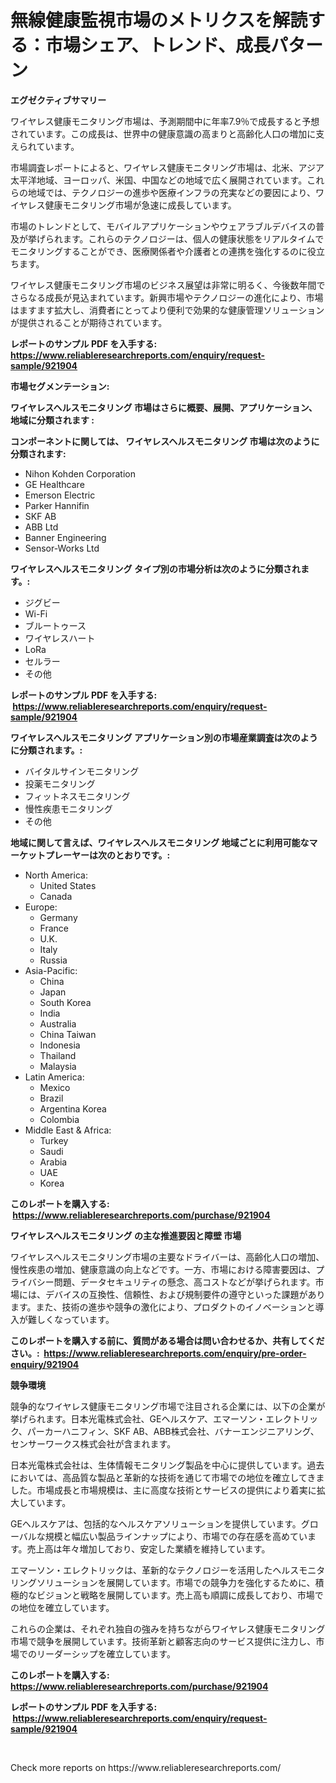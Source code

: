 <p><h1>無線健康監視市場のメトリクスを解読する：市場シェア、トレンド、成長パターン</h1></p><p><strong>エグゼクティブサマリー</strong></p>
<p><p>ワイヤレス健康モニタリング市場は、予測期間中に年率7.9％で成長すると予想されています。この成長は、世界中の健康意識の高まりと高齢化人口の増加に支えられています。</p><p>市場調査レポートによると、ワイヤレス健康モニタリング市場は、北米、アジア太平洋地域、ヨーロッパ、米国、中国などの地域で広く展開されています。これらの地域では、テクノロジーの進歩や医療インフラの充実などの要因により、ワイヤレス健康モニタリング市場が急速に成長しています。</p><p>市場のトレンドとして、モバイルアプリケーションやウェアラブルデバイスの普及が挙げられます。これらのテクノロジーは、個人の健康状態をリアルタイムでモニタリングすることができ、医療関係者や介護者との連携を強化するのに役立ちます。</p><p>ワイヤレス健康モニタリング市場のビジネス展望は非常に明るく、今後数年間でさらなる成長が見込まれています。新興市場やテクノロジーの進化により、市場はますます拡大し、消費者にとってより便利で効果的な健康管理ソリューションが提供されることが期待されています。</p></p>
<p><strong>レポートのサンプル PDF を入手する: <a href="https://www.reliableresearchreports.com/enquiry/request-sample/921904">https://www.reliableresearchreports.com/enquiry/request-sample/921904</a></strong></p>
<p><strong>市場セグメンテーション:</strong></p>
<p><strong> ワイヤレスヘルスモニタリング 市場はさらに概要、展開、アプリケーション、地域に分類されます :</strong></p>
<p><strong>コンポーネントに関しては、 ワイヤレスヘルスモニタリング 市場は次のように分類されます: &nbsp;</strong></p>
<p><ul><li>Nihon Kohden Corporation</li><li>GE Healthcare</li><li>Emerson Electric</li><li>Parker Hannifin</li><li>SKF AB</li><li>ABB Ltd</li><li>Banner Engineering</li><li>Sensor-Works Ltd</li></ul></p>
<p><strong> ワイヤレスヘルスモニタリング タイプ別の市場分析は次のように分類されます。:</strong></p>
<p><ul><li>ジグビー</li><li>Wi-Fi</li><li>ブルートゥース</li><li>ワイヤレスハート</li><li>LoRa</li><li>セルラー</li><li>その他</li></ul></p>
<p><strong>レポートのサンプル PDF を入手する: &nbsp;<a href="https://www.reliableresearchreports.com/enquiry/request-sample/921904">https://www.reliableresearchreports.com/enquiry/request-sample/921904</a></strong></p>
<p><strong> ワイヤレスヘルスモニタリング アプリケーション別の市場産業調査は次のように分類されます。:</strong></p>
<p><ul><li>バイタルサインモニタリング</li><li>投薬モニタリング</li><li>フィットネスモニタリング</li><li>慢性疾患モニタリング</li><li>その他</li></ul></p>
<p><strong>地域に関して言えば、ワイヤレスヘルスモニタリング 地域ごとに利用可能なマーケットプレーヤーは次のとおりです。:</strong></p>
<p><ul>
    <li>
        North America:
        <ul>
            <li>United States</li>
            <li>Canada</li>
        </ul>
    </li>
    <li>
        Europe:
        <ul>
            <li>Germany</li>
            <li>France</li>
            <li>U.K.</li>
            <li>Italy</li>
            <li>Russia</li>
        </ul>
    </li>
    <li>
        Asia-Pacific:
        <ul>
            <li>China</li>
            <li>Japan</li>
            <li>South Korea</li>
            <li>India</li>
            <li>Australia</li>
            <li>China Taiwan</li>
            <li>Indonesia</li>
            <li>Thailand</li>
            <li>Malaysia</li>
        </ul>
    </li>
    <li>
        Latin America:
        <ul>
            <li>Mexico</li>
            <li>Brazil</li>
            <li>Argentina Korea</li>
            <li>Colombia</li>
        </ul>
    </li>
    <li>
        Middle East & Africa:
        <ul>
            <li>Turkey</li>
            <li>Saudi</li>
            <li>Arabia</li>
            <li>UAE</li>
            <li>Korea</li>
        </ul>
    </li>
    </ul></p>
<p><strong>このレポートを購入する: &nbsp;<a href="https://www.reliableresearchreports.com/purchase/921904">https://www.reliableresearchreports.com/purchase/921904</a></strong></p>
<p><strong>ワイヤレスヘルスモニタリング の主な推進要因と障壁 市場</strong></p>
<p><p>ワイヤレスヘルスモニタリング市場の主要なドライバーは、高齢化人口の増加、慢性疾患の増加、健康意識の向上などです。一方、市場における障害要因は、プライバシー問題、データセキュリティの懸念、高コストなどが挙げられます。市場には、デバイスの互換性、信頼性、および規制要件の遵守といった課題があります。また、技術の進歩や競争の激化により、プロダクトのイノベーションと導入が難しくなっています。</p></p>
<p><strong>このレポートを購入する前に、質問がある場合は問い合わせるか、共有してください。:&nbsp; <a href="https://www.reliableresearchreports.com/enquiry/pre-order-enquiry/921904">https://www.reliableresearchreports.com/enquiry/pre-order-enquiry/921904</a></strong></p>
<p><strong>競争環境</strong></p>
<p><p>競争的なワイヤレス健康モニタリング市場で注目される企業には、以下の企業が挙げられます。日本光電株式会社、GEヘルスケア、エマーソン・エレクトリック、パーカーハニフィン、SKF AB、ABB株式会社、バナーエンジニアリング、センサーワークス株式会社が含まれます。</p><p>日本光電株式会社は、生体情報モニタリング製品を中心に提供しています。過去においては、高品質な製品と革新的な技術を通じて市場での地位を確立してきました。市場成長と市場規模は、主に高度な技術とサービスの提供により着実に拡大しています。</p><p>GEヘルスケアは、包括的なヘルスケアソリューションを提供しています。グローバルな規模と幅広い製品ラインナップにより、市場での存在感を高めています。売上高は年々増加しており、安定した業績を維持しています。</p><p>エマーソン・エレクトリックは、革新的なテクノロジーを活用したヘルスモニタリングソリューションを展開しています。市場での競争力を強化するために、積極的なビジョンと戦略を展開しています。売上高も順調に成長しており、市場での地位を確立しています。</p><p>これらの企業は、それぞれ独自の強みを持ちながらワイヤレス健康モニタリング市場で競争を展開しています。技術革新と顧客志向のサービス提供に注力し、市場でのリーダーシップを確立しています。</p></p>
<p><strong>このレポートを購入する: &nbsp; <a href="https://www.reliableresearchreports.com/purchase/921904">https://www.reliableresearchreports.com/purchase/921904</a></strong></p>
<p><strong>レポートのサンプル PDF を入手する: &nbsp;<a href="https://www.reliableresearchreports.com/enquiry/request-sample/921904">https://www.reliableresearchreports.com/enquiry/request-sample/921904</a></strong><strong></strong></p>
<p>&nbsp;</p>
<p>Check more reports on https://www.reliableresearchreports.com/</p>